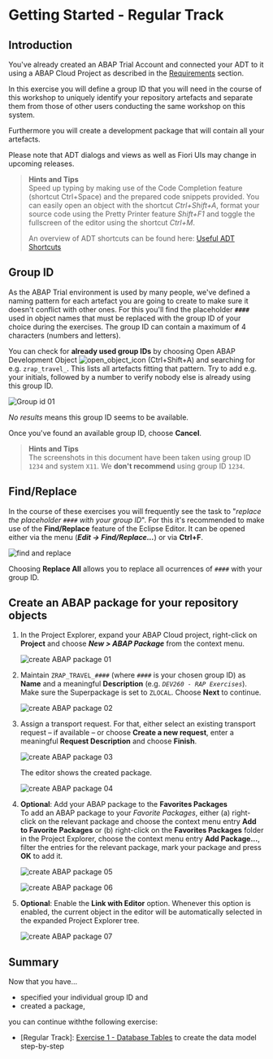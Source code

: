 # Getting Started - Regular Track

## Introduction
You've already created an ABAP Trial Account and connected your ADT to it using a ABAP Cloud Project as described in the [Requirements](../../../../#requirements) section.

In this exercise you will define a group ID that you will need in the course of this workshop to uniquely identify your repository artefacts and separate them from those of other users conducting the same workshop on this system.

Furthermore you will create a development package that will contain all your artefacts.

Please note that ADT dialogs and views as well as Fiori UIs may change in upcoming releases.

> **Hints and Tips**    
> Speed up typing by making use of the Code Completion feature (shortcut Ctrl+Space) and the prepared code snippets provided. 
> You can easily open an object with the shortcut *Ctrl+Shift+A*, format your source code using the Pretty Printer feature *Shift+F1* and toggle the fullscreen of the editor using the shortcut *Ctrl+M*.
>
> An overview of ADT shortcuts can be found here: [Useful ADT Shortcuts](https://blogs.sap.com/2013/11/21/useful-keyboard-shortcuts-for-abap-in-eclipse/)

## Group ID

As the ABAP Trial environment is used by many people, we've defined a naming pattern for each artefact you are going to create to make sure it doesn't conflict with other ones. For this you'll find the placeholder **`####`** used in object names that must be replaced with the group ID of your choice during the exercises. The group ID can contain a maximum of 4 characters (numbers and letters). 

You can check for **already used group IDs** by choosing Open ABAP Development Object ![open_object_icon](images/adt_open_object.png) (Ctrl+Shift+A) and searching for e.g. `zrap_travel_`. This lists all artefacts fitting that pattern. Try to add e.g. your initials, followed by a number to verify nobody else is already using this group ID.

   ![Group id 01](images/groupid01.png)

*No results* means this group ID seems to be available. 

Once you've found an available group ID, choose **Cancel**.

> **Hints and Tips**    
> The screenshots in this document have been taken using group ID `1234` and system `X11`. We **don't recommend** using group ID `1234`.

## Find/Replace

In the course of these exercises you will frequently see the task to "_replace the placeholder `####` with your group ID_". For this it's recommended to make use of the **Find/Replace** feature of the Eclipse Editor. It can be opened either via the menu (**_Edit -> Find/Replace..._**) or via **Ctrl+F**.
  
   ![find and replace](images/find01.png)
   
   Choosing **Replace All** allows you to replace all ocurrences of `####` with your group ID.

## Create an ABAP package for your repository objects

1. In the Project Explorer, expand your ABAP Cloud project, right-click on **Project** and choose **_New > ABAP Package_** from the context menu.  
  
   ![create ABAP package 01](images/package01.png)

2. Maintain `ZRAP_TRAVEL_####` (where `####` is your chosen group ID) as **Name** and a meaningful **Description** (e.g. _`DEV260 - RAP Exercises`_). Make sure the Superpackage is set to `ZLOCAL`. Choose **Next** to continue.  
  
   ![create ABAP package 02](images/package02.png)

3. Assign a transport request. For that, either select an existing transport request – if available – or choose **Create a new request**, enter a meaningful **Request Description** and choose **Finish**.  

   ![create ABAP package 03](images/package03.png)  
  
   The editor shows the created package.
  
   ![create ABAP package 04](images/package04.png)

4. **Optional**: Add your ABAP package to the **Favorites Packages**  
To add an ABAP package to your _Favorite Packages_, either (a) right-click on the relevant package and choose the context menu entry **Add to Favorite Packages** or (b) right-click on the **Favorites Packages** folder in the Project Explorer, choose the context menu entry **Add Package...**, filter the entries for the relevant package, mark your package and press **OK** to add it. 

   ![create ABAP package 05](images/package05.png)  
  
   ![create ABAP package 06](images/package06.png)

5. **Optional**: Enable the **Link with Editor** option. Whenever this option is enabled, the current object in the editor will be automatically selected in the expanded Project Explorer tree.

   ![create ABAP package 07](images/package07.png)

## Summary

Now that you have...
- specified your individual group ID and 
- created a package, 

you can continue withthe following exercise:
   
   - \[Regular Track\]: [Exercise 1 - Database Tables](../ex1/README.md) to create the data model step-by-step

